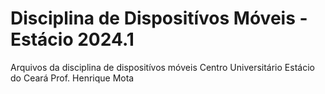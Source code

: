 # Disciplina de Dispositívos Móveis - Estácio 2024.1
Arquivos da disciplina de dispositívos móveis
Centro Universitário Estácio do Ceará
Prof. Henrique Mota
